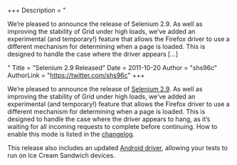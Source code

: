 +++
Description = "<p>We’re pleased to announce the release of Selenium 2.9. As well as improving the stability of Grid under high loads, we’ve added an experimental (and temporary!) feature that allows the Firefox driver to use a different mechanism for determining when a page is loaded. This is designed to handle the case where the driver appears […]</p>"
Title = "Selenium 2.9 Released"
Date = 2011-10-20
Author = "shs96c"
AuthorLink = "https://twitter.com/shs96c"
+++

<p>We&#8217;re pleased to announce the release of <a href="http://seleniumhq.org/download/">Selenium 2.9</a>. As well as improving the stability of Grid under high loads, we&#8217;ve added an experimental (and temporary!) feature that allows the Firefox driver to use a different mechanism for determining when a page is loaded. This is designed to handle the case where the driver appears to hang, as it&#8217;s waiting for all incoming requests to complete before continuing. How to enable this mode is listed in the <a href="http://code.google.com/p/selenium/source/browse/trunk/java/CHANGELOG">changelog</a>.</p>
<p>This release also includes an updated <a href="http://code.google.com/p/selenium/downloads/detail?name=android-server-2.9.apk">Android driver</a>, allowing your tests to run on Ice Cream Sandwich devices.</p>

